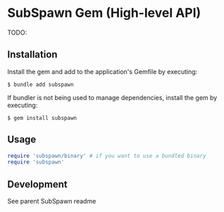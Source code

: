 # SubSpawn Gem (High-level API)

TODO:

## Installation

Install the gem and add to the application's Gemfile by executing:

    $ bundle add subspawn

If bundler is not being used to manage dependencies, install the gem by executing:

    $ gem install subspawn

## Usage

```rb
require 'subspawn/binary' # if you want to use a bundled binary
require 'subspawn'
```

## Development

See parent SubSpawn readme
